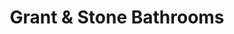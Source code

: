 ---
title: "Grant & Stone Bathrooms"
url: /high-wycombe/grant-and-stone-bathrooms/
shop: bathroom
---